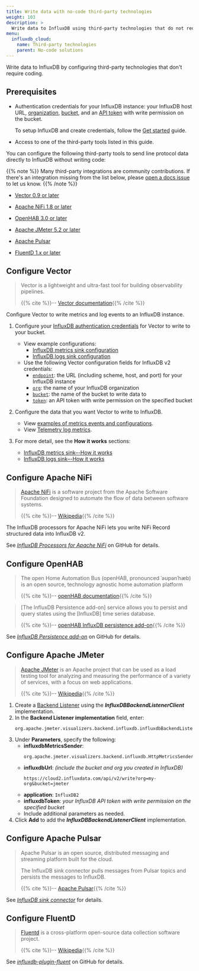 ```yaml
---
title: Write data with no-code third-party technologies
weight: 103
description: >
  Write data to InfluxDB using third-party technologies that do not require coding.
menu:
  influxdb_cloud:
    name: Third-party technologies
    parent: No-code solutions
---
```


Write data to InfluxDB by configuring third-party technologies that don't require coding.

## Prerequisites 

- Authentication credentials for your InfluxDB instance: your InfluxDB host URL,
  [organization](/influxdb/cloud/admin/organizations/),
  [bucket](/influxdb/cloud/admin/buckets/), and an [API token](/influxdb/cloud/admin/tokens/)
  with write permission on the bucket.

  To setup InfluxDB and create credentials, follow the
  [Get started](/influxdb/cloud/get-started/) guide.

- Access to one of the third-party tools listed in this guide.

You can configure the following third-party tools to send line protocol data
directly to InfluxDB without writing code:

{{% note %}}
Many third-party integrations are community contributions.
If there's an integration missing from the list below, please [open a docs issue](https://github.com/influxdata/docs-v2/issues/new/choose) to let us know.
{{% /note %}}

- [Vector 0.9 or later](#configure-vector)

- [Apache NiFi 1.8 or later](#configure-apache-nifi)

- [OpenHAB 3.0 or later](#configure-openhab)

- [Apache JMeter 5.2 or later](#configure-apache-jmeter)

- [Apache Pulsar](#configure-apache-pulsar)

- [FluentD 1.x or later](#configure-fluentd)


## Configure Vector

> Vector is a lightweight and ultra-fast tool for building observability pipelines.
>
> {{% cite %}}-- [Vector documentation](https://vector.dev/docs/){{% /cite %}}

Configure Vector to write metrics and log events to an InfluxDB instance.

1. Configure your [InfluxDB authentication credentials](#prerequisites) for Vector to write to your bucket.
   - View example configurations:
     - [InfluxDB metrics sink configuration](https://vector.dev/docs/reference/configuration/sinks/influxdb_metrics/#configuration)
     - [InfluxDB logs sink configuration](https://vector.dev/docs/reference/configuration/sinks/influxdb_logs/#example-configurations)
   - Use the following Vector configuration fields for InfluxDB v2 credentials:
     - [`endpoint`](https://vector.dev/docs/reference/configuration/sinks/influxdb_metrics/#endpoint):
       the URL (including scheme, host, and port) for your InfluxDB instance
     - [`org`](https://vector.dev/docs/reference/configuration/sinks/influxdb_metrics/#org):
       the name of your InfluxDB organization 
     - [`bucket`](https://vector.dev/docs/reference/configuration/sinks/influxdb_metrics/#bucket):
       the name of the bucket to write data to
     - [`token`](https://vector.dev/docs/reference/configuration/sinks/influxdb_metrics/#token):
       an API token with write permission on the specified bucket

3. Configure the data that you want Vector to write to InfluxDB.
   - View [examples of metrics events and configurations](https://vector.dev/docs/reference/configuration/sinks/influxdb_metrics/#examples).
   - View [Telemetry log metrics](https://vector.dev/docs/reference/configuration/sinks/influxdb_logs/#telemetry).

4. For more detail, see the **How it works** sections:
   - [InfluxDB metrics sink–-How it works](https://vector.dev/docs/reference/configuration/sinks/influxdb_metrics/#how-it-works)
   - [InfluxDB logs sink–-How it works](https://vector.dev/docs/reference/configuration/sinks/influxdb_logs/#how-it-works)

## Configure Apache NiFi

> [Apache NiFi](https://nifi.apache.org/documentation/v1/) is a software project from the Apache Software Foundation designed to automate the flow of data between software systems.
>
> {{% cite %}}-- [Wikipedia](https://en.wikipedia.org/wiki/Apache_NiFi){{% /cite %}} 

The InfluxDB processors for Apache NiFi lets you write NiFi Record structured
data into InfluxDB v2.

See
_[InfluxDB Processors for Apache NiFi](https://github.com/influxdata/nifi-influxdb-bundle#influxdb-processors-for-apache-nifi)_
on GitHub for details.

## Configure OpenHAB

> The open Home Automation Bus (openHAB, pronounced ˈəʊpənˈhæb) is an open source, technology agnostic home automation platform
>
> {{% cite %}}-- [openHAB documentation](https://www.openhab.org/docs/){{% /cite %}}

> [The InfluxDB Persistence add-on] service allows you to persist and query states using the [InfluxDB] time series database.
>
> {{% cite %}}-- [openHAB InfluxDB persistence add-on](https://github.com/openhab/openhab-addons/tree/main/bundles/org.openhab.persistence.influxdb){{% /cite %}} 
 
See
_[InfluxDB Persistence add-on](https://github.com/openhab/openhab-addons/tree/master/bundles/org.openhab.persistence.influxdb)_
on GitHub for details.

## Configure Apache JMeter

> [Apache JMeter](https://jmeter.apache.org/) is an Apache project that can be used as a load testing tool for
> analyzing and measuring the performance of a variety of services, with a focus
> on web applications.
>
> {{% cite %}}-- [Wikipedia](https://en.wikipedia.org/wiki/Apache_JMeter){{% /cite %}} 

1. Create a [Backend Listener](https://jmeter.apache.org/usermanual/component_reference.html#Backend_Listener) using the _**InfluxDBBackendListenerClient**_ implementation.
2. In the **Backend Listener implementation** field, enter:
    ```text
    org.apache.jmeter.visualizers.backend.influxdb.influxdbBackendListenerClient
    ```
3. Under **Parameters**, specify the following:
   - **influxdbMetricsSender**:
      ```text
      org.apache.jmeter.visualizers.backend.influxdb.HttpMetricsSender
      ```
   - **influxdbUrl**: _(include the bucket and org you created in InfluxDB)_
      ```text
      https://cloud2.influxdata.com/api/v2/write?org=my-org&bucket=jmeter
      ```
   - **application**: `InfluxDB2`
   - **influxdbToken**: _your InfluxDB API token with write permission on the
     specified bucket_
   - Include additional parameters as needed.
1. Click **Add** to add the _**InfluxDBBackendListenerClient**_ implementation.

## Configure Apache Pulsar

> Apache Pulsar is an open source, distributed messaging and streaming platform
> built for the cloud.
>
> The InfluxDB sink connector pulls messages from Pulsar topics and persists the
messages to InfluxDB.
>
> {{% cite %}}-- [Apache Pulsar](https://pulsar.apache.org/){{% /cite %}} 

See _[InfluxDB sink connector](https://pulsar.apache.org/docs/en/io-influxdb-sink/)_
for details.

## Configure FluentD

> [Fluentd](https://www.fluentd.org/) is a cross-platform open-source data
> collection software project.
>
> {{% cite %}}-- [Wikipedia](https://en.wikipedia.org/wiki/Fluentd){{% /cite %}}

See _[influxdb-plugin-fluent](https://github.com/influxdata/influxdb-plugin-fluent)_
on GitHub for details.
